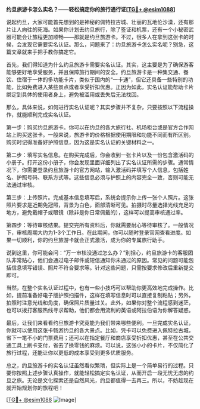 **约旦旅游卡怎么实名？——轻松搞定你的旅行通行证[[TG💪+ @esim1088](https://t.me/s/esim1088)]**

说起约旦，大家可能首先想到的是神秘的佩特拉古城、壮丽的瓦地伦沙漠，还有那片让人向往的死海。如果你计划去约旦旅行，除了签证和机票，还有一个小秘密武器可能会让旅程更加顺畅——那就是约旦旅游卡。不过，很多人在拿到这张卡的时候，会发现它需要实名认证。那么，问题来了：约旦旅游卡怎么实名呢？别急，这篇文章就来手把手教你搞定它。

首先，我们得知道为什么约旦旅游卡需要实名认证。其实，这主要是为了确保游客能够更好地享受服务，并且保障旅行期间的安全。约旦旅游卡是一种集交通、餐饮、住宿于一体的多功能卡片，类似于国内的“一卡通”，但它还具备一些特别的功能，比如免费进入某些景点或者享受折扣优惠。正因为如此，实名认证能帮助卡片绑定到具体的使用者身上，避免被滥用或丢失后无法找回。

那么，具体来说，如何进行实名认证呢？其实步骤并不复杂，只要按照以下流程操作，就能顺利完成实名认证。

第一步：购买约旦旅游卡。你可以在约旦的各大旅行社、机场柜台或是官方合作网站上购买这张卡。一般来说，旅游卡的价格根据使用期限和功能不同而有所区别。购买时记得准备好护照信息，因为这是实名认证的关键材料之一。

第二步：填写实名信息。在购买完成后，你会收到一张卡片以及一份包含激活码的小册子。打开这份小册子，你会发现里面详细列出了实名认证所需的步骤。通常情况下，你需要登录约旦旅游卡的官方网站，输入激活码并填写个人信息，包括姓名、护照号码、联系方式等。这些信息必须与护照上的内容完全一致，否则可能无法通过审核。

第三步：上传照片。完成基本信息填写后，系统会提示你上传一张个人照片。这张照片要求是近期免冠照，背景为白色，面部清晰可见。拍摄时尽量选择光线充足的地方，避免戴帽子或眼镜（除非是你日常佩戴的），这样可以提高审核通过率。

第四步：等待审核结果。提交完所有资料后，你就需要耐心等待审核了。一般情况下，审核周期大约为1-3个工作日。在此期间，你可以随时登录官网查看进度。如果一切顺利，你的约旦旅游卡就会正式激活，成为你的专属旅行助手。

说到这里，你可能会问：“万一审核没通过怎么办？”别担心，约旦旅游卡的客服团队非常贴心，他们会通过电子邮件或短信通知你未通过的原因。常见的问题可能包括信息填写错误、照片不符合要求等。针对这些问题，只需按要求修改后重新提交即可。

当然，在整个实名认证过程中，也有一些小技巧可以帮助你更高效地完成操作。比如，提前准备好电子版护照扫描件，这样在填写信息时可以直接复制粘贴；另外，拍照时注意光线和角度，确保照片质量过关。此外，如果你对整个流程感到迷茫，也可以拨打客服热线寻求帮助，他们都会用流利的英语或阿拉伯语为你解答疑惑。

最后，让我们来看看约旦旅游卡究竟能为我们带来哪些便利。一旦完成实名认证，你就可以使用这张卡畅游约旦的各大景点。比如，凭卡可以免费进入佩特拉古城，省下一笔不小的门票费用；还可以在指定餐厅和商店享受折扣优惠，甚至在公共交通工具上刷卡支付，省去了换零钱的麻烦。可以说，这张小小的卡片，不仅简化了旅行过程，还能让你以更低的成本享受到更多优质服务。

总之，约旦旅游卡的实名认证虽然看似繁琐，但实际上是一个简单易行的过程。只要你按照上述步骤认真操作，就能轻松搞定实名认证，从而开启一段无忧无虑的约旦之旅。无论是文化探索还是自然风光，约旦都值得一去再三。所以，不妨趁现在就开始规划你的旅程吧！

[[TG💪+ @esim1088](https://t.me/s/esim1088) ![Image](https://i.postimg.cc/4NQfJmqS/Snipaste-2025-05-13-00-14-12.png)]